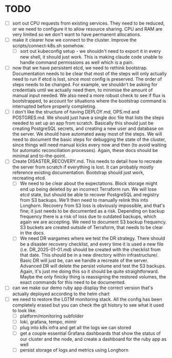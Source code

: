# TODO

- [ ] sort out CPU requests from existing services. They need to be reduced, or we need to configure it to allow resource sharing. CPU and RAM are very limited so we don't want to have permanent allocations.
- [ ] make it clearer how we connect to the cluster. Improve the scripts/connect-k8s.sh somehow.
  - [ ] sort out kubeconfig setup - we shouldn't need to export it in every new shell, it should just work. This is making claude code unable to handle command permissions as well which is a pain.
- [ ] now that we have persistent etcd, we need to rethink bootstrap. Documentation needs to be clear that most of the steps will only actually need to run if etcd is lost, since most config is preserved. The order of steps needs to be changed. For example, we shouldn't be asking for credentials until we actually need them, to minimise the amount of manual input needed. We also need a more robust check to see if flux is bootstrapped, to account for situations where the bootstrap command is interrupted before properly completing.
- [ ] I don't like the structure of having DEPLOY.md, OPS.md and POSTGRES.md. We should just have a single doc file that lists the steps needed to set up an app from scratch. Basically this should just be creating PostgreSQL secrets, and creating a new user and database on the server. We should have automated away most of the steps. We will need to document the basic steps for debugging the state of the cluster, since things will need manual kicks every now and then (to avoid waiting for automatic reconciliation processes). Again, these docs should be minimal and to-the-point.
- [ ] Create DISASTER_RECOVERY.md. This needs to detail how to recreate the server from scratch if everything is lost. It can probably mostly reference existing documentation. Bootstrap should just work, recreating etcd.
  - [ ] We need to be clear about the expectations. Block storage might end up being deleted by an incorrect Terraform run. We will lose etcd state, but should be able to recover PostgreSQL and registry from S3 backups. We'll then need to manually relink this into Longhorn. Recovery from S3 loss is obviously impossible, and that's fine; it just needs to be documented as a risk. Depending on backup frequency there is a risk of loss due to outdated backups, which again we are accepting. We need to document S3 backup frequency. S3 buckets are created outside of Terraform, that needs to be clear in the docs.
  - [ ] We need DR wargames where we test the DR strategy. There should be a disaster recovery checklist, and every time it is used a new file (i.e. DR_2025-01-01.md) should be created with the checklist from that date. This should be in a new directory within infrastructure/. Basic DR will just be, can we handle a recreate of the server. Advanced DR will delete the persist volume and test the S3 backups. Again, it's just me doing this so it should be quite straightforward. Maybe the only finicky thing is reassigning the restored volumes, the exact commands for this need to be documented.
- [ ] can we make our demo ruby app display the correct version that's actually deployed according to the helm chart
- [ ] we need to restore the LGTM monitoring stack. All the config has been completely erased but you can check the git history to see what it used to look like.
  - [ ] platform/monitoring subfolder
  - [ ] loki, grafana, tempo, mimir
  - [ ] plug into k8s infra and get all the logs we can stored
  - [ ] get a couple essential Grafana dashboards that show the status of our cluster and the node, and create a dashboard for the ruby app as well
  - [ ] persist storage of logs and metrics using Longhorn
